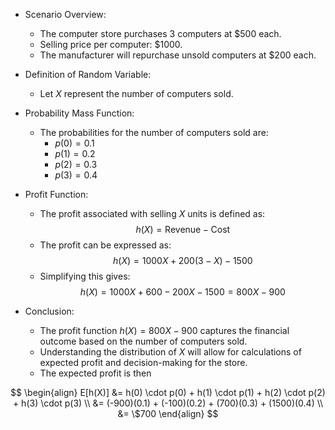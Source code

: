 - Scenario Overview:
	- The computer store purchases 3 computers at $500 each.
	- Selling price per computer: $1000.
	- The manufacturer will repurchase unsold computers at $200 each.
- Definition of Random Variable:
	- Let $X$ represent the number of computers sold.
- Probability Mass Function:
	- The probabilities for the number of computers sold are:
		- $p(0) = 0.1$
	    - $p(1) = 0.2$
	    - $p(2) = 0.3$
	    - $p(3) = 0.4$
- Profit Function:
	- The profit associated with selling $X$ units is defined as:
    $$
    h(X) = \text{Revenue} - \text{Cost}
    $$
	- The profit can be expressed as:
    $$
    h(X) = 1000X + 200(3 - X) - 1500
    $$
	- Simplifying this gives:
    $$
    h(X) = 1000X + 600 - 200X - 1500 = 800X - 900
    $$

- Conclusion:
	- The profit function $h(X) = 800X - 900$ captures the financial outcome based on the number of computers sold.
	- Understanding the distribution of $X$ will allow for calculations of expected profit and decision-making for the store.
	- The expected profit is then

$$
\begin{align}
E[h(X)] &= h(0) \cdot p(0) + h(1) \cdot p(1) + h(2) \cdot p(2) + h(3) \cdot p(3) \\
        &= (-900)(0.1) + (-100)(0.2) + (700)(0.3) + (1500)(0.4) \\
        &= \$700
\end{align}
$$